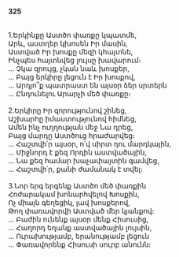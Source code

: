 **325**

\
1.Երկինքը Աստծո փառքը կպատմե,\
Արև, աստղեր կխոսեն Իր մասին,\
Աստված Իր խոսքը մեզի կհայտնե,\
Ինչպես հայտնվեց լույսը խավարում։\
 ... Չկա զրույց, չկան նաև խոսքեր,\
 ... Բայց երկիրը լեցուն է Իր խոսքով,\
 ... Արդյո՞ք պատրաստ են այսօր ձեր սրտերն\
 ... Ընդունելու Արարչի մեծ փառքը։\
\
2.Երկիրը Իր զորությունով շինեց,\
Աշխարհը իմաստությունով հիմնեց,\
Ամեն ինչ ուղղության մեջ Նա դրեց,\
Բայց մարդը Աստծուց հրաժարվեց։\
 ... Հաշտվի՛ր այսօր, ո՛վ սիրտ դու մարդկային,\
 ... Միջնորդ է քեզ Որդին աստվածային,\
 ... Նա քեզ համար խաչափայտին գամվեց,\
 ... Հաշտվի՛ր, քանի ժամանակ է տվել։\
\
3.Նոր երգ երգենք Աստծո մեծ փառքին\
Հոժարակամ խոնարհվելով Խոսքին,\
Ոչ միայն գեղեցիկ, լավ խոսքերով,\
Թող փառավորվի Աստված մեր կյանքով։\
 ... Բաժին ունենք այսօր մենք Հիսուսից,\
 ... Հաղորդ եղանք աստվածային լույսին,\
 ... Ուրախությամբ, երանությամբ լեցուն\
 ... Փառավորենք Հիսուսի սուրբ անունն։
